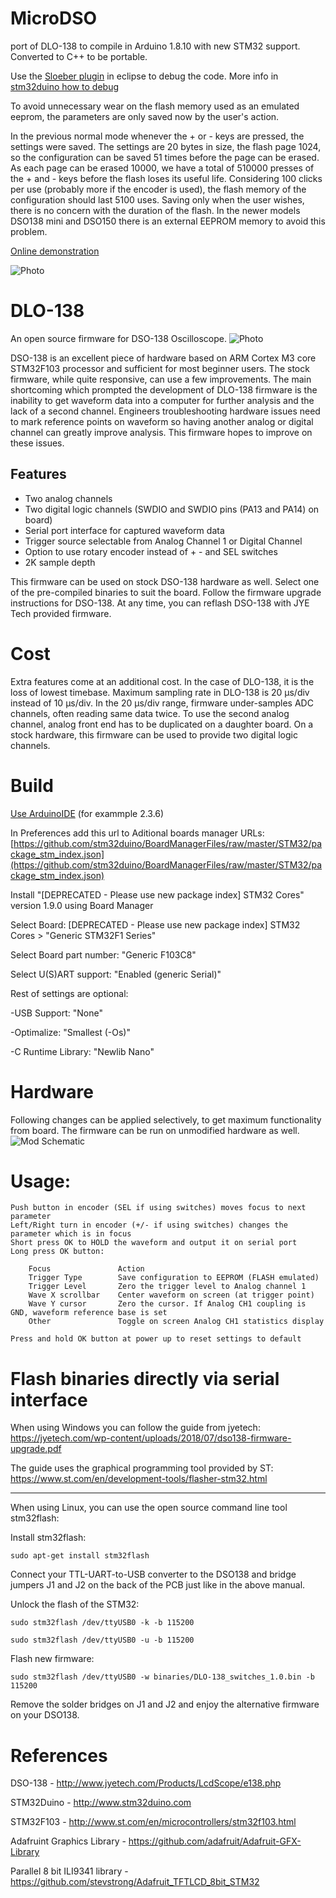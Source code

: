 # MicroDSO

port of DLO-138 to compile in Arduino 1.8.10 with new STM32 support. Converted to C++ to be portable.

Use the [Sloeber plugin](https://eclipse.baeyens.it/) in eclipse to debug the code. More info in [stm32duino how to debug](https://github.com/stm32duino/wiki/wiki/How-to-debug)

To avoid unnecessary wear on the flash memory used as an emulated eeprom, the parameters are only saved now by the user's action.

In the previous normal mode whenever the + or - keys are pressed, the settings were saved. The settings are 20 bytes in size, the flash page 1024, so the configuration can be saved 51 times before the page can be erased. As each page can be erased 10000, we have a total of 510000 presses of the + and - keys before the flash loses its useful life.
Considering 100 clicks per use (probably more if the encoder is used), the flash memory of the configuration should last 5100 uses. Saving only when the user wishes, there is no concern with the duration of the flash. In the newer models DSO138 mini and DSO150 there is an external EEPROM memory to avoid this problem.


[Online demonstration](https://lcgamboa.github.io/MicroDSO/MicroDSO.html)

![Photo](https://github.com/lcgamboa/MicroDSO/blob/master/pics/demojs.png)

# DLO-138
An open source firmware for DSO-138 Oscilloscope. 
![Photo](https://github.com/ardyesp/DLO-138/blob/master/pics/pic4.png)

DSO-138 is an excellent piece of hardware based on ARM Cortex M3 core STM32F103 processor and sufficient for most beginner users. The stock firmware, while quite responsive, can use a few improvements. The main shortcoming which prompted the development of DLO-138 firmware is the inability to get waveform data into a computer for further analysis and the lack of a second channel. Engineers troubleshooting hardware issues need to mark reference points on waveform so having another analog or digital channel can greatly improve analysis. This firmware hopes to improve on these issues.

## Features
- Two analog channels
- Two digital logic channels (SWDIO and SWDIO pins (PA13 and PA14) on board)
- Serial port interface for captured waveform data
- Trigger source selectable from Analog Channel 1 or Digital Channel
- Option to use rotary encoder instead of + - and SEL switches
- 2K sample depth

This firmware can be used on stock DSO-138 hardware as well. Select one of the pre-compiled binaries to suit the board. Follow the firmware upgrade instructions for DSO-138. At any time, you can reflash DSO-138 with JYE Tech provided firmware.

# Cost
Extra features come at an additional cost. In the case of DLO-138, it is the loss of lowest timebase. Maximum sampling rate in DLO-138 is 20 µs/div instead of 10 µs/div. In the 20 µs/div range, firmware under-samples ADC channels, often reading same data twice. To use the second analog channel, analog front end has to be duplicated on a daughter board. On a stock hardware, this firmware can be used to provide two digital logic channels.

# Build

[Use ArduinoIDE](https://www.arduino.cc/en/software/) (for exammple 2.3.6)

In Preferences add this url to Aditional boards manager URLs: [https://github.com/stm32duino/BoardManagerFiles/raw/master/STM32/package_stm_index.json](https://github.com/stm32duino/BoardManagerFiles/raw/master/STM32/package_stm_index.json)

Install "[DEPRECATED - Please use new package index] STM32 Cores" version 1.9.0 using Board Manager

Select Board: [DEPRECATED - Please use new package index] STM32 Cores > "Generic STM32F1 Series"

Select Board part number: "Generic F103C8"

Select U(S)ART support: "Enabled (generic Serial)"

Rest of settings are optional:

   -USB Support: "None"
	
   -Optimalize: "Smallest (-Os)"
	
   -C Runtime Library: "Newlib Nano"
	
# Hardware
Following changes can be applied selectively, to get maximum functionality from board. The firmware can be run on unmodified hardware as well.
![Mod Schematic](https://github.com/ardyesp/DLO-138/blob/master/pics/HardwareMod.png)

# Usage:
	Push button in encoder (SEL if using switches) moves focus to next parameter
	Left/Right turn in encoder (+/- if using switches) changes the parameter which is in focus
	Short press OK to HOLD the waveform and output it on serial port
	Long press OK button:
	
		Focus				Action
		Trigger Type		Save configuration to EEPROM (FLASH emulated)
		Trigger Level		Zero the trigger level to Analog channel 1
		Wave X scrollbar	Center waveform on screen (at trigger point)
		Wave Y cursor		Zero the cursor. If Analog CH1 coupling is GND, waveform reference base is set 
		Other				Toggle on screen Analog CH1 statistics display

	Press and hold OK button at power up to reset settings to default
	
# Flash binaries directly via serial interface

When using Windows you can follow the guide from jyetech:
https://jyetech.com/wp-content/uploads/2018/07/dso138-firmware-upgrade.pdf

The guide uses the graphical programming tool provided by ST:
https://www.st.com/en/development-tools/flasher-stm32.html

---

When using Linux, you can use the open source command line tool stm32flash:

Install stm32flash:
```
sudo apt-get install stm32flash
```

Connect your TTL-UART-to-USB converter to the DSO138 and bridge jumpers J1 and J2 on the back of the PCB just like in the above manual.

Unlock the flash of the STM32:
```
sudo stm32flash /dev/ttyUSB0 -k -b 115200

sudo stm32flash /dev/ttyUSB0 -u -b 115200
```

Flash new firmware:
```
sudo stm32flash /dev/ttyUSB0 -w binaries/DLO-138_switches_1.0.bin -b 115200
```

Remove the solder bridges on J1 and J2 and enjoy the alternative firmware on your DSO138.
 		

# References
DSO-138 - http://www.jyetech.com/Products/LcdScope/e138.php

STM32Duino - http://www.stm32duino.com

STM32F103 - http://www.st.com/en/microcontrollers/stm32f103.html

Adafruint Graphics Library - https://github.com/adafruit/Adafruit-GFX-Library

Parallel 8 bit ILI9341 library - https://github.com/stevstrong/Adafruit_TFTLCD_8bit_STM32


